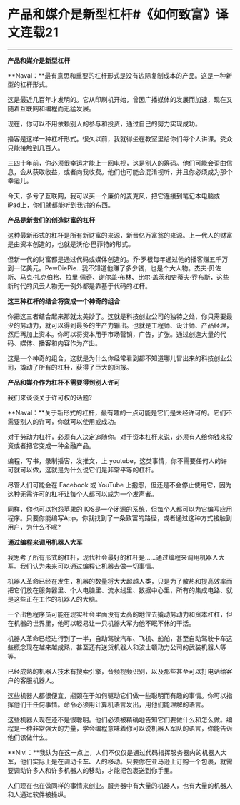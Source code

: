 # 产品和媒介是新型杠杆#《如何致富》译文连载21

---

**产品和媒介是新型杠杆**

**Naval：**最有意思和重要的杠杆形式是没有边际复制成本的产品。这是一种新型的杠杆形式。

这是最近几百年才发明的。它从印刷机开始，曾因广播媒体的发展而加速，现在又随着互联网和编程而迅猛发展。

现在，你可以不用依赖别人的参与和投资，通过自己的努力实现成功。

播客是这样一种杠杆形式。很久以前，我就得坐在教室里给你们每个人讲课。受众只能接触到几百人。

三四十年前，你必须很幸运才能上一回电视，这是别人的筹码。他们可能会歪曲信息，会从获取收益，或者向我收费。他们也可能会混淆视听，并且你必须成为那个幸运儿。

今天，多亏了互联网，我可以买一个廉价的麦克风，把它连接到笔记本电脑或iPad上，你们就都能听到我讲的东西。

**产品是新贵们的创造财富的杠杆**

这种最新形式的杠杆是所有新财富的来源，新晋亿万富翁的来源。上一代人的财富是由资本创造的，也就是沃伦·巴菲特的形式。

但新一代的财富都是通过代码或媒体创造的。乔·罗根每年通过他的播客赚五千万到一亿美元。PewDiePie…我不知道他赚了多少钱，也是个大人物。杰夫·贝佐斯、马克·扎克伯格、拉里·佩奇、谢尔盖·布林、比尔·盖茨和史蒂夫·乔布斯，这些新时代的风云人物无一例外都是靠基于代码的杠杆。

**这三种杠杆的结合将变成一个神奇的组合**

你把这三者结合起来那就太美妙了。这就是科技创业公司的独特之处，你只需要最少的劳动力，就可以得到最多的生产力输出。也就是工程师、设计师、产品经理，然后再加上资本。你可以将资本用于市场营销，广告，扩张。通过创造大量的代码、媒体、播客和内容作为产出。

这是一个神奇的组合，这就是为什么你经常看到都不知道哪儿冒出来的科技创业公司，撬动了所有的杠杆，获得了巨大的回报。

**产品和媒介作为杠杆不需要得到别人许可**

我们来谈谈关于许可权的话题?

**Naval：**关于新形式的杠杆，最有趣的一点可能是它们是未经许可的。它们不需要别人的许可，你就可以使用或成功。

对于劳动力杠杆，必须有人决定追随你。对于资本杠杆来说，必须有人给你钱来投资或者把它变成一种金融产品。

编程，写书，录制播客，发推文，上 youtube，这类事情，你不需要任何人的许可就可以做，这就是为什么说它们是非常平等的杠杆。

尽管人们可能会在 Facebook 或 YouTube 上抱怨，但还是不会停止使用它，因为这种无需许可的杠杆让每个人都可以成为一个发声者。

同样，你也可以抱怨苹果的 IOS是一个闭源的系统，但每个人都可以为它编写应用程序。只要你能编写App，你就找到了一条致富的路径，或者通过这种方式接触到用户，为什么不呢?

**通过编程来调用机器人大军**

我思考了所有形式的杠杆，现代社会最好的杠杆是……通过编程来调用机器人大军。我们认为未来可以通过编程让机器去做一切事情。

机器人革命已经在发生，机器的数量将大大超越人类，只是为了散热和提高效率而把它们放在服务器里、个人电脑里、流水线里、数据中心里，所有的集成电路、就是这些正在工作的机器人的大脑。

一个出色程序员可能在现实社会里面没有太高的地位去撬动劳动力和资本杠杠，但在机器的世界里，他可以轻易让一只机器大军为他不眠不休的干活。

机器人革命已经进行到了一半，自动驾驶汽车、飞机、船舶，甚至自动驾驶卡车这些概念现在越来越成熟，甚至还有送货机器人和波士顿动力公司的武装机器人等等。

已经成熟的机器人技术有搜索引擎，音频视频识别，以及那些甚至可以打电话给客户的客服机器人。

这些机器人都很便宜，瓶颈在于如何驱动它们做一些聪明而有趣的事情。你可以指挥他们干任何事情。命令必须用计算机语言发出，用他们能理解的语言。

这些机器人现在还不是很聪明。他们必须被精确地告知它们要做什么和怎么做。编程是一种非常强大的力量，学会编程意味着你可以说机器人军队的语言，你能告诉他们该做什么。

**Nivi：**我认为在这一点上，人们不仅仅是通过代码指挥服务器内的机器人大军，他们实际上是在调动卡车、人的移动。只要你在亚马逊上订购一个包裹，就需要调动许多人和许多机器人的移动，才能把包裹送到你手里。

人们现在也在做同样的事情来创业。服务器中有大量的机器人，也有大量的机器人和人通过软件被操纵。